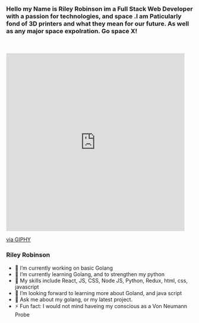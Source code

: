 ### Hello my Name is Riley Robinson im a Full Stack Web Developer with a passion for technologies, and space .I am Paticularly fond of 3D printers and what they mean for our future. As well as any major space expolration. Go space X!
<br />
<a href="https://www.linkedin.com/in/rileyrobinsondev/>
         <img align="left" alt="Christian's Linkdein" width="22px" src="https://cdn.jsdelivr.net/npm/simple-icons@v3/icons/linkedin.svg" />
</a>                                 
<br />
<iframe src="https://giphy.com/embed/1AeAqLJGLctTWktrAq" width="480" height="480" frameBorder="0" class="giphy-embed" allowFullScreen></iframe><p><a href="https://giphy.com/gifs/bredenkids-space-outerspace-ignition-1AeAqLJGLctTWktrAq">via GIPHY</a></p>
                             
                             
### Riley Robinson 
- 🔭 I’m currently working on basic Golang 
- 🌱 I’m currently learning Golang, and to strengthen my python
- 👯 My skills include React, JS, CSS, Node JS, Python, Redux, html, css, javascript
- 🤔 I’m looking forward to learning more about Goland, and java script
- 💬 Ask me about my golang, or my latest project.
- ⚡ Fun fact: I would not mind haveing my conscious as a Von Neumann Probe
